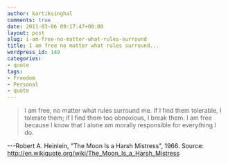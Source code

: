 ```yaml
---
author: kartiksinghal
comments: true
date: 2011-03-06 09:17:47+00:00
layout: post
slug: i-am-free-no-matter-what-rules-surround
title: I am free no matter what rules surround...
wordpress_id: 149
categories:
- quote
tags:
- Freedom
- Personal
- quote
---
```


> I am free, no matter what rules surround me. If I find them tolerable, I tolerate them; if I find them too obnoxious, I break them. I am free because I know that I alone am morally responsible for everything I do.

---Robert A. Heinlein, "The Moon Is a Harsh Mistress", 1966. Source: http://en.wikiquote.org/wiki/The_Moon_Is_a_Harsh_Mistress
